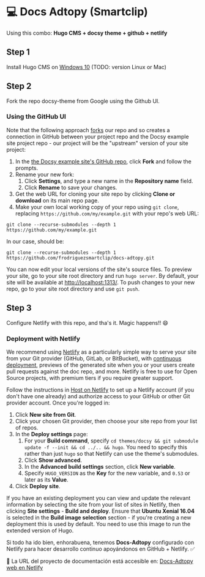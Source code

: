 # :computer: Docs Adtopy (Smartclip)

Using this combo: **Hugo CMS + docsy theme + github + netlify**

## Step 1

Install Hugo CMS on  [Windows 10](https://imalexissaez.github.io/2018/07/08/instalando-hugo-en-windows/) (TODO: version Linux or Mac)

## Step 2

Fork the repo docsy-theme from Google using the Github UI.

### Using the GitHub UI

Note that the following approach [forks](https://help.github.com/en/articles/fork-a-repo) our repo and so creates a connection in GitHub between your project repo and the Docsy example site project repo - our project will be the "upstream" version of your site project:

1. In the [the Docsy example site's GitHub repo](https://github.com/google/docsy-example), click **Fork** and follow the prompts.
1. Rename your new fork:
    1. Click **Settings**, and type a new name in the **Repository name** field.
    1. Click **Rename** to save your changes.
1. Get the web URL for cloning your site repo by clicking **Clone or download** on its main repo page.
1. Make your own local working copy of your repo using `git clone`, replacing `https://github.com/my/example.git` with your repo's web URL:

```git
git clone --recurse-submodules --depth 1 https://github.com/my/example.git
```

In our case, should be:

```git
git clone --recurse-submodules --depth 1 https://github.com/frodriguezsmartclip/docs-adtopy.git
```

You can now edit your local versions of the site's source files. To preview your site, go to your site root directory and run `hugo server`. By default, your site will be available at <http://localhost:1313/>. To push changes to your new repo, go to your site root directory and use `git push`.

## Step 3

Configure Netlify with this repo, and tha's it. Magic happens!! :smile:

### Deployment with Netlify

We recommend using [Netlify](https://www.netlify.com/) as a particularly simple way to serve your site from your Git provider (GitHub, GitLab, or BitBucket), with [continuous deployment](https://www.netlify.com/docs/continuous-deployment/), previews of the generated site when you or your users create pull requests against the doc repo, and more. Netlify is free to use for Open Source projects, with premium tiers if you require greater support.

Follow the instructions in [Host on Netlify](https://gohugo.io/hosting-and-deployment/hosting-on-netlify/) to set up a Netlify account (if you don't have one already) and authorize access to your GitHub or other Git provider account. Once you're logged in:

1. Click **New site from Git**.
1. Click your chosen Git provider, then choose your site repo from your list of repos.
1. In the **Deploy settings** page:
   1. For your **Build command**, specify `cd themes/docsy && git submodule update -f --init && cd ../.. && hugo`. You need to specify this rather than just `hugo` so that Netlify can use the theme's submodules.
   1. Click **Show advanced**.
   1. In the **Advanced build settings** section, click **New variable**.
   1. Specify `HUGO_VERSION` as the **Key** for the new variable, and `0.53` or later as its **Value**.
1. Click **Deploy site**.

If you have an existing deployment you can view and update the relevant information by selecting the site from your list of sites in Netlify, then clicking **Site settings** - **Build and deploy**. Ensure that **Ubuntu Xenial 16.04** is selected in the **Build image selection** section - if you're creating a new deployment this is used by default. You need to use this image to run the extended version of Hugo.

Si todo ha ido bien, enhorabuena, tenemos **Docs-Adtopy** configurado con Netlify para hacer desarrollo continuo apoyándonos en GitHub + Netlify. :white_check_mark:

:link: La URL del proyecto de documentación está accesible en: [Docs-Adtopy web en Netlify](https://docs-adtopy.netlify.com/)
